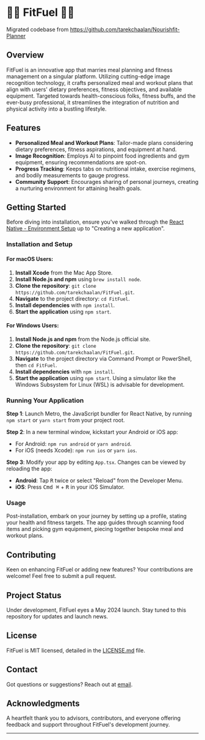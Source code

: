 # 🏋🏽 FitFuel 🏋🏽

Migrated codebase from https://github.com/tarekchaalan/Nourishfit-Planner

## Overview

FitFuel is an innovative app that marries meal planning and fitness management on a singular platform. Utilizing cutting-edge image recognition technology, it crafts personalized meal and workout plans that align with users' dietary preferences, fitness objectives, and available equipment. Targeted towards health-conscious folks, fitness buffs, and the ever-busy professional, it streamlines the integration of nutrition and physical activity into a bustling lifestyle.

## Features

- **Personalized Meal and Workout Plans**: Tailor-made plans considering dietary preferences, fitness aspirations, and equipment at hand.
- **Image Recognition**: Employs AI to pinpoint food ingredients and gym equipment, ensuring recommendations are spot-on.
- **Progress Tracking**: Keeps tabs on nutritional intake, exercise regimens, and bodily measurements to gauge progress.
- **Community Support**: Encourages sharing of personal journeys, creating a nurturing environment for attaining health goals.

## Getting Started

Before diving into installation, ensure you've walked through the [React Native - Environment Setup](https://reactnative.dev/docs/environment-setup) up to "Creating a new application".

### Installation and Setup

#### For macOS Users:

1. **Install Xcode** from the Mac App Store.
2. **Install Node.js and npm** using `brew install node`.
3. **Clone the repository**: `git clone https://github.com/tarekchaalan/FitFuel.git`.
4. **Navigate** to the project directory: `cd FitFuel`.
5. **Install dependencies** with `npm install`.
6. **Start the application** using `npm start`.

#### For Windows Users:

1. **Install Node.js and npm** from the Node.js official site.
2. **Clone the repository**: `git clone https://github.com/tarekchaalan/FitFuel.git`.
3. **Navigate** to the project directory via Command Prompt or PowerShell, then `cd FitFuel`.
4. **Install dependencies** with `npm install`.
5. **Start the application** using `npm start`. Using a simulator like the Windows Subsystem for Linux (WSL) is advisable for development.

### Running Your Application

**Step 1**: Launch Metro, the JavaScript bundler for React Native, by running `npm start` or `yarn start` from your project root.

**Step 2**: In a new terminal window, kickstart your Android or iOS app:

- For Android: `npm run android` or `yarn android`.
- For iOS (needs Xcode): `npm run ios` or `yarn ios`.

**Step 3**: Modify your app by editing `App.tsx`. Changes can be viewed by reloading the app:

- **Android**: Tap <kbd>R</kbd> twice or select "Reload" from the Developer Menu.
- **iOS**: Press <kbd>Cmd ⌘</kbd> + <kbd>R</kbd> in your iOS Simulator.

### Usage

Post-installation, embark on your journey by setting up a profile, stating your health and fitness targets. The app guides through scanning food items and picking gym equipment, piecing together bespoke meal and workout plans.

## Contributing

Keen on enhancing FitFuel or adding new features? Your contributions are welcome! Feel free to submit a pull request.

## Project Status

Under development, FitFuel eyes a May 2024 launch. Stay tuned to this repository for updates and launch news.

## License

FitFuel is MIT licensed, detailed in the [LICENSE.md](https://github.com/tarekchaalan/FitFuel/blob/main/LICENSE.md) file.

## Contact

Got questions or suggestions? Reach out at [email](mailto:tchaalan23@csu.fullerton.edu).

## Acknowledgments

A heartfelt thank you to advisors, contributors, and everyone offering feedback and support throughout FitFuel's development journey.

---
